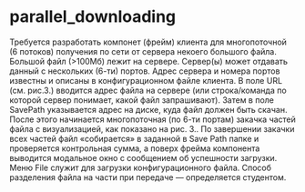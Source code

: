 # parallel_downloading
Требуется разработать компонет (фрейм) клиента для многопоточной (6 потоков) получения по сети от
сервера некоего большого файла. Большой файл (>100Mб) лежит на сервере. Сервер(ы) может отдавать
данный с нескольких (6-ти) портов. Адрес сервера и номера портов известны и описаны в
конфигурационном файле клиента. В поле URL (см. рис.3.) вводится адрес файла на сервере (или
строка/команда по которой сервер понимает, какой файл запрашивают). Затем в поле SavePath
указывается адрес на диске, куда файл должен быть скачан. После этого начинается многопоточная (по
6-ти портам) закачка частей файла с визуализацией, как показано на рис. 3.. По завершении закачки всех
частей файл «собирается» в заданной в Save Path папке и проверяется контрольная сумма, а поверх
фрейма компонента выводится модальное окно с сообщением об успешности загрузки. Меню File
служит для загрузки конфигурационного файла. Способ разделения файла на части при передаче —
определяется студентом.
